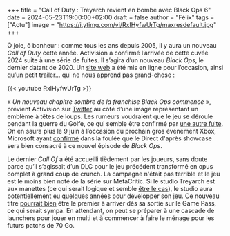 +++
title = "Call of Duty : Treyarch revient en bombe avec Black Ops 6"
date = 2024-05-23T19:00:00+02:00
draft = false
author = "Félix"
tags = ["Actu"]
image = "https://i.ytimg.com/vi/RxIHyfwUrTg/maxresdefault.jpg"
+++ 


Ô joie, ô bonheur : comme tous les ans depuis 2005, il y aura un nouveau *Call of Duty* cette année. Activision a confirmé l’arrivée de cette cuvée 2024 suite à une série de fuites. Il s’agira d’un nouveau *Black Ops*, le dernier datant de 2020. Un [site web](https://thetruthlies.com) a été mis en ligne pour l’occasion, ainsi qu’un petit trailer… qui ne nous apprend pas grand-chose :

{{< youtube RxIHyfwUrTg >}} 

« *Un nouveau chapitre sombre de la franchise Black Ops commence* », prévient Activision sur [Twitter](https://twitter.com/CallofDuty/status/1793635518648836544) au côté d’une image représentant un emblème à têtes de loups. Les rumeurs voudraient que le jeu se déroule pendant la guerre du Golfe, ce qui semble être confirmé par [une autre fuite](https://twitter.com/charlieINTEL/status/1793636471553036712?t=w9F6focaNh2Rc7k_9Rm8eg). On en saura plus le 9 juin à l’occasion du prochain gros événement Xbox, Microsoft ayant [confirmé](https://news.xbox.com/en-us/2024/04/30/xbox-games-showcase-2024-redacted-direct/) dans la foulée que le Direct d'après showcase sera bien consacré à ce nouvel épisode de *Black Ops*.

Le dernier *Call Of* a été accueilli tièdement par les joueurs, sans doute parce qu’il s’agissait d’un DLC pour le jeu précédent transformé en opus complet à grand coup de crunch. La campagne n'était pas terrible et le jeu est le moins bien noté de la série sur MetaCritic. Si le studio Treyarch est aux manettes (ce qui serait logique et semble [être le cas](https://www.ign.com/articles/call-of-duty-black-ops-6-pretty-much-confirmed-after-treyarch-acknowledges-sally-pistols-discovery-in-warzone)), le studio aura potentiellement eu quelques années pour développer son jeu. Ce nouveau titre [pourrait bien](https://nostick.fr/articles/2024/mai/1805-vrac-de-la-semaine/) être le premier à arriver dès sa sortie sur le Game Pass, ce qui serait sympa. En attendant, on peut se préparer à une cascade de launchers pour jouer en multi et à commencer à faire le ménage pour les futurs patchs de 70 Go.